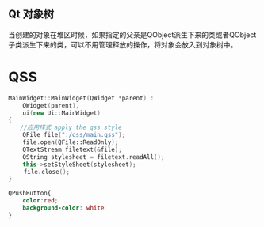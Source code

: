 ## Qt 对象树
当创建的对象在堆区时候，如果指定的父亲是QObject派生下来的类或者QObject子类派生下来的类，可以不用管理释放的操作，将对象会放入到对象树中。

# QSS

```cpp
MainWidget::MainWidget(QWidget *parent) :
    QWidget(parent),
    ui(new Ui::MainWidget)
{
　　//应用样式 apply the qss style
    QFile file(":/qss/main.qss");
    file.open(QFile::ReadOnly);
    QTextStream filetext(&file);
    QString stylesheet = filetext.readAll();
    this->setStyleSheet(stylesheet);
 　　file.close();
}
```
```css
QPushButton{
    color:red;
    background-color: white
}
```